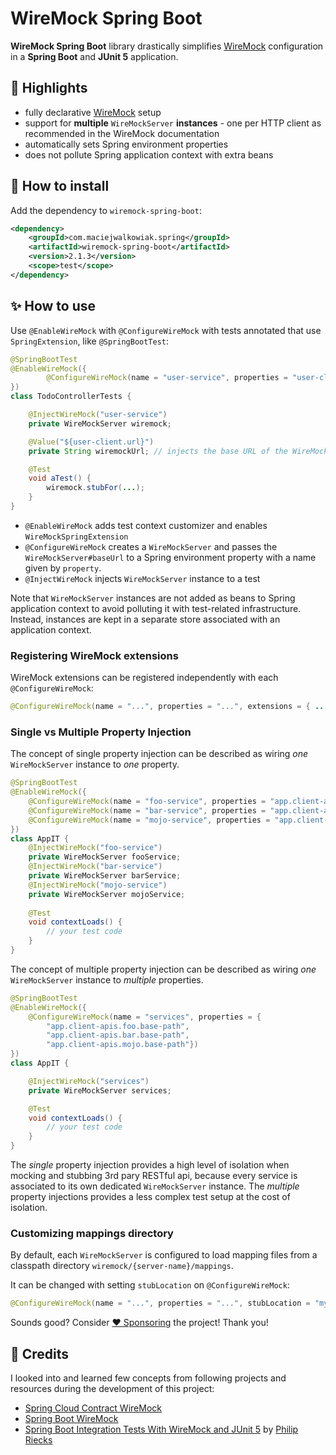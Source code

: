 # WireMock Spring Boot

**WireMock Spring Boot** library drastically simplifies [WireMock](https://wiremock.org) configuration in a **Spring Boot** and **JUnit 5** application.

## 🤩 Highlights

- fully declarative [WireMock](https://wiremock.org/) setup
- support for **multiple** `WireMockServer` **instances** - one per HTTP client as recommended in the WireMock documentation
- automatically sets Spring environment properties
- does not pollute Spring application context with extra beans

## 🤔 How to install

Add the dependency to `wiremock-spring-boot`:

```xml
<dependency>
    <groupId>com.maciejwalkowiak.spring</groupId>
    <artifactId>wiremock-spring-boot</artifactId>
    <version>2.1.3</version>
    <scope>test</scope>
</dependency>
```

## ✨ How to use

Use `@EnableWireMock` with `@ConfigureWireMock` with tests annotated that use `SpringExtension`, like `@SpringBootTest`:

```java
@SpringBootTest
@EnableWireMock({
        @ConfigureWireMock(name = "user-service", properties = "user-client.url")
})
class TodoControllerTests {

    @InjectWireMock("user-service")
    private WireMockServer wiremock;

    @Value("${user-client.url}")
    private String wiremockUrl; // injects the base URL of the WireMockServer instance

    @Test
    void aTest() {
        wiremock.stubFor(...);
    }
}
```

- `@EnableWireMock` adds test context customizer and enables `WireMockSpringExtension` 
- `@ConfigureWireMock` creates a `WireMockServer` and passes the `WireMockServer#baseUrl` to a Spring environment property with a name given by `property`.
- `@InjectWireMock` injects `WireMockServer` instance to a test

Note that `WireMockServer` instances are not added as beans to Spring application context to avoid polluting it with test-related infrastructure. Instead, instances are kept in a separate store associated with an application context.

### Registering WireMock extensions

WireMock extensions can be registered independently with each `@ConfigureWireMock`:

```java
@ConfigureWireMock(name = "...", properties = "...", extensions = { ... })
```

### Single vs Multiple Property Injection

The concept of single property injection can be described as wiring _one_ `WireMockServer` instance to _one_ property.

```java
@SpringBootTest
@EnableWireMock({
    @ConfigureWireMock(name = "foo-service", properties = "app.client-apis.foo.base-path"}),
    @ConfigureWireMock(name = "bar-service", properties = "app.client-apis.bar.base-path"}),
    @ConfigureWireMock(name = "mojo-service", properties = "app.client-apis.mojo.base-path"})
})
class AppIT { 
    @InjectWireMock("foo-service")
    private WireMockServer fooService;
    @InjectWireMock("bar-service")
    private WireMockServer barService;
    @InjectWireMock("mojo-service")
    private WireMockServer mojoService;
    
    @Test
    void contextLoads() {
        // your test code
    }
}
```

The concept of multiple property injection can be described as wiring _one_ `WireMockServer` instance to _multiple_ properties.

```java
@SpringBootTest
@EnableWireMock({
    @ConfigureWireMock(name = "services", properties = {
        "app.client-apis.foo.base-path",
        "app.client-apis.bar.base-path",
        "app.client-apis.mojo.base-path"})
})
class AppIT {

    @InjectWireMock("services")
    private WireMockServer services;

    @Test
    void contextLoads() {
        // your test code
    }
}
```

The *single* property injection provides a high level of isolation when mocking and stubbing 3rd pary RESTful api, because every service 
is associated to its own dedicated `WireMockServer` instance.
The *multiple* property injections provides a less complex test setup at the cost of isolation.

### Customizing mappings directory

By default, each `WireMockServer` is configured to load mapping files from a classpath directory `wiremock/{server-name}/mappings`.

It can be changed with setting `stubLocation` on `@ConfigureWireMock`:

```java
@ConfigureWireMock(name = "...", properties = "...", stubLocation = "my-stubs")
```

Sounds good? Consider [❤️ Sponsoring](https://github.com/sponsors/maciejwalkowiak) the project! Thank you!

## 🙏 Credits

I looked into and learned few concepts from following projects and resources during the development of this project: 

- [Spring Cloud Contract WireMock](https://github.com/spring-cloud/spring-cloud-contract/blob/main/spring-cloud-contract-wiremock)
- [Spring Boot WireMock](https://github.com/skuzzle/spring-boot-wiremock)
- [Spring Boot Integration Tests With WireMock and JUnit 5](https://rieckpil.de/spring-boot-integration-tests-with-wiremock-and-junit-5/) by [Philip Riecks](https://twitter.com/rieckpil)
